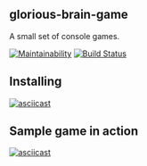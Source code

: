 ## glorious-brain-game
A small set of console games.

[![Maintainability](https://api.codeclimate.com/v1/badges/ae70c27844226563cb9c/maintainability)](https://codeclimate.com/github/badcookie/hexlet-brain-games/maintainability)
[![Build Status](https://travis-ci.com/badcookie/hexlet-brain-games.svg?branch=master)](https://travis-ci.com/badcookie/hexlet-brain-games)

## Installing
[![asciicast](https://asciinema.org/a/PYTw53ltgsR3FwxH6KdDNsPPn.svg)](https://asciinema.org/a/PYTw53ltgsR3FwxH6KdDNsPPn)

## Sample game in action
[![asciicast](https://asciinema.org/a/FiUBhk6j6uZwZldlKN3yAiak3.svg)](https://asciinema.org/a/FiUBhk6j6uZwZldlKN3yAiak3)